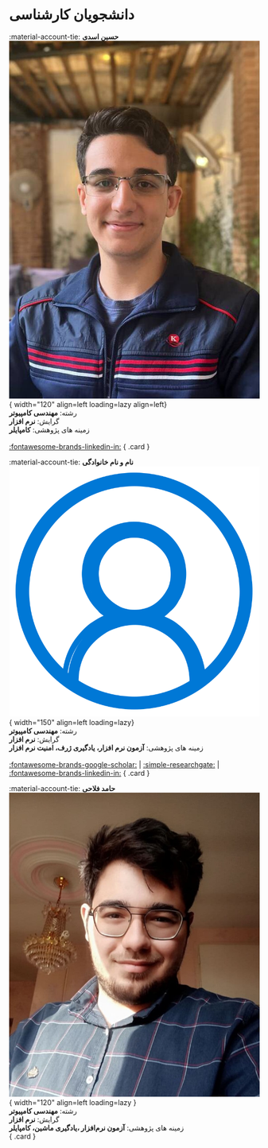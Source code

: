 # دانشجویان کارشناسی



<div class="grid" markdown>

<!-- 2 -->
:material-account-tie: __حسین اسدی__
![Hossein Asadi](figs/Asadi.jpg){ width="120"  align=left loading=lazy align=left}
<br/>
رشته:
**مهندسی کامپیوتر**
<br/>
گرایش:
**نرم افزار**
<br/>
زمینه های پژوهشی:
**کامپایلر**
<br/>
<br/>
[:fontawesome-brands-linkedin-in:](https://www.linkedin.com/in/hossein-asadi0109/)
{ .card }

<!-- 1 -->
:material-account-tie: __نام و نام خانوادگی__
![Morteza Zakeri](figs/account.png){ width="150"  align=left loading=lazy}
<br/>
رشته:
**مهندسی کامپیوتر**
<br/>
گرایش:
**نرم افزار**
<br/>
زمینه های پژوهشی:
**آزمون نرم افزار، یادگیری ژرف، امنیت نرم افزار**
<br/>
<br/>
[:fontawesome-brands-google-scholar:](#)
|
[:simple-researchgate:](#)
|
[:fontawesome-brands-linkedin-in:](#)
{ .card }

<!-- 3 -->
:material-account-tie: __حامد فلاحی__
![Hamed Fallahi](figs/Fallahi.jpg){ width="120" align=left loading=lazy }
<br/>
رشته:
**مهندسی کامپیوتر**
<br/>
گرایش:
**نرم افزار**
<br/>
زمینه های پژوهشی:
**آزمون نرم‌افزار ،یادگیری ماشین، کامپایلر**
<br/>
{ .card }

</div>

